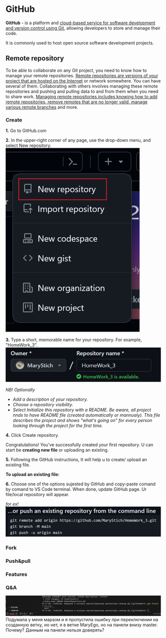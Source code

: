 # GitHub

**GitHub** - is a platform and <u>cloud-based service for software development and version control using Git</u>, allowing developers to store and manage their code.

It is commonly used to host open source software development projects.

## Remote repository

To be able to collaborate on any Git project, you need to know how to manage your remote repositories. <u>Remote repositories are versions of your project that are hosted on the Internet</u> or network somewhere. You can have several of them.  Collaborating with others involves managing these remote repositories and pushing and pulling data to and from them when you need to share work. <u>Managing remote repositories includes knowing how to add remote repositories, remove remotes that are no longer valid, manage various remote branches</u> and more.

### Create

__1.__ Go to GitHub.com 

__2.__ In the upper-right corner of any page, use the  drop-down menu, and select New repository.
![New_rep](New_rep.png)

__3.__ Type a short, memorable name for your repository. For example, "HomeWork_3".
![Rep_Name](Rep_Name.png)

*NB! Optionally*
* *Add a description of your repository.* 
* *Choose a repository visibility.*
* *Select Initialize this repository with a README. Be aware, all project nnds to have README file (created automatically or mannualy). This file describes the project and shows "what's going on" for every person looking through the project for the first time.*

__4.__ Click Create repository.

Congratulations! You've successfully created your first repository. U can start be **creating new file** or uploading an existing.

__5.__ Following the GitHub instructions, It will help u to create/ upload an existing file.

__To upload an existing file:__

__6.__ Choose one of the options sujested by GitHub and copy-paste comand by comand to VS Code terminal. When done, update GitHub page. Ur file/local repository will appear.

 *for ex!*
 ![Upload_file](Upload_file.png)

### Fork

### Push&pull

### Features

### Q&A
![branch](branch.png)
Подумала у меня маразм и я пропустила ошибку при переключении на созданную ветку, но нет, я в ветке MaryEgo, но на панели внизу master. Почему? Данным на панели нельзя  доверять?